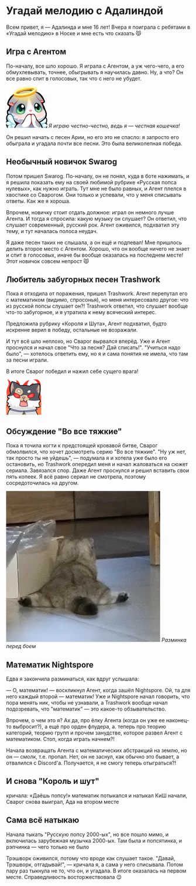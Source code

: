 ﻿---
authors:
  - adalinda
tags:
  - события
  - угадай мелодию
---

# Угадай мелодию с Адалиндой

Всем привет, я — Адалинда и мне 16 лет! Вчера я поиграла с ребятами в «Угадай мелодию» в Носке и мне есть что сказать 😾

## Игра с Агентом

По-началу, все шло хорошо. Я играла с Агентом, а уж чего-чего, а его обмухлевывать, точнее, обыгрывать я научилась давно. Ну, а что? Он все равно спит в голосовых, так что с него не убудет.

![catAngelPray](./catAngelPray.webp)
*Я играю честно-честно, ведь я — честная кошечка!*

Он решил начать с песен Арии, но его это не спасло: я запросто его обыграла и угадала почти все песни. Это была великолепная победа.

## Необычный новичок Swarog

Потом пришел Swarog. По-началу, он не понял, куда в боте нажимать, и я решила показать ему на своей любимой рубрике «Русская попса нулевых», как нужно играть. Тут мне не было равных, и Агент плелся в хвостике со Сварогом. Они только и успевали, что у меня списывать ответы. Как же я хороша.

Впрочем, новичку стоит отдать должное: играл он немного лучше Агента. И тогда я спросила: какую музыку он слушает? Он ответил, что слушает современный, русский рок. Агент оживился, подхватил эту тему, и тут началась полоса неудач.

Я даже песен таких не слышала, а он ещё и подпевал! Мне пришлось делить второе место с Агентом. Хорошо, что он вообще ничего не знает и спит в голосовых, иначе бы вообще оказалась на последнем месте! Этот новичок совсем непрост 😾

## Любитель забугорных песен Trashwork

Пока я отходила от поражения, пришел Trashwork. Агент перепутал его с математиком (видимо, спросонья), но меня интересовало другое: что из русской попсы слушает он?! Trashwork ответил, что слушает вообще что-то забугорное, и я утратила к нему всяческий интерес.

Предложила рубрику «Короля и Шута», Агент подхватил, будто искренне верил в победу, остальные не возражали.

И тут всё шло неплохо, но Сварог вырвался вперёд. Уже и Агент проснулся и начал свое "Что за песня? Дай списать!". "Учиться надо было", — хотелось ответить ему, но я и сама понятия не имела, что там за песни играли.

В итоге Сварог победил и нажил себе сущего врага!

![catFurious](./catFurious.webp)

## Обсуждение "Во все тяжкие"

Пока я точила когти к предстоящей кровавой битве, Сварог обмолвился, что хочет досмотреть серию "Во все тяжкие". "Ну уж нет, так просто ты не уйдешь", — подумала я и хотела уже было его остановить, но Trashwork опередил меня и начал жаловаться на сюжет сериала. Завязался спор. Даже Агент проснулся и решил вставить свои пять копеек. Я всё равно сериал не смотрела, поэтому сосредоточилась на другом.

![catSplit](./catSplit.webp)
*Разминка перед боем*

## Математик Nightspore

Едва я закончила разминаться, как вдруг услышала:

— О, математик! — воскликнул Агент, когда зашёл Nightspore. Ой, та для него каждый второй — математик! Уже и Nightspore начал говорить, что пора менять ник, чтобы не узнавали, а Trashwork вообще начал подозревать, что "математик" — это какое-то обзывательство.

Впрочем, о чем это я? Ах да, про ёлку Агента (когда он уже ее наконец-то выбросит?), а ещё про орден флудера, а. теперь про теорию категорий, теорию групп и прочем занудстве, которое развел Агент с математиком. Стоп, когда играть начнем?!

Начала возвращать Агента с математических абстракций на землю, но он — смолк, т.е. пропал. Нет, он не заснул, как обычно это бывает, а отвалился с Discord'а. Получается, я не смогу теперь отыграться?!

## И снова "Король и шут"

кричала: «Даёшь попсу!»
математик потыкался и натыкал КиШ
начали, Сварог снова выиграл, Ада на втором месте

## Сама всё натыкаю

Начала тыкать "Русскую попсу 2000-ых", но все пошло мимо, и включилась зарубежная музычка 2000-ых. Там была и попсятинка, и рэпчинка — чего только не было

Трэшворк оживился, потому что вроде как слушает такое. "Давай, Трэшворк, отгадывай!", — кричала я, а сама у него списывала. Потом пару раз тыкнула не то, что он, и угадала. В итоге оказалась на первом месте. Справедливость восторжествовала 😌
